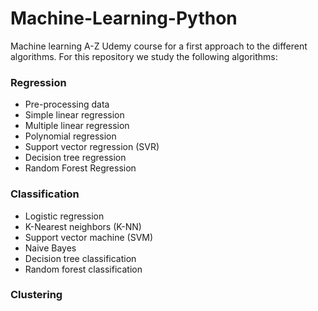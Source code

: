 # Machine-Learning-Python
Machine learning A-Z Udemy course for a first approach to the different algorithms. 
For this repository we study the following  algorithms:

### Regression
- Pre-processing data
- Simple linear regression
- Multiple linear regression
- Polynomial regression
- Support vector regression (SVR)
- Decision tree regression
- Random Forest Regression

### Classification
- Logistic regression
- K-Nearest neighbors (K-NN)
- Support vector machine (SVM)
- Naive Bayes
- Decision tree classification
- Random forest classification

### Clustering




